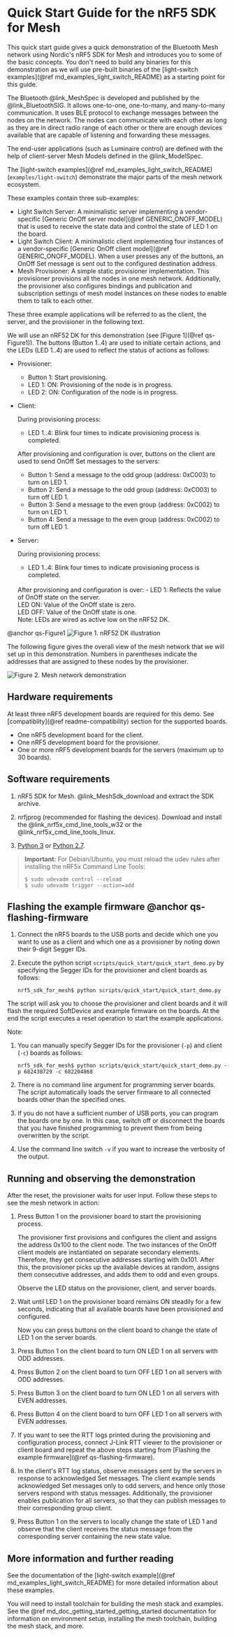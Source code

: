 # Quick Start Guide for the nRF5 SDK for Mesh

This quick start guide gives a quick demonstration of the Bluetooth Mesh
network using Nordic's nRF5 SDK for Mesh and introduces you to some of the basic concepts.
You don't need to build any binaries for this demonstration as we will use pre-built binaries of the [light-switch examples](@ref md_examples_light_switch_README)
as a starting point for this guide.

The Bluetooth @link_MeshSpec is developed and published by the
@link_BluetoothSIG<!--http://www.bluetooth.org/-->. It allows one-to-one, one-to-many, and many-to-many
communication. It uses BLE protocol to exchange messages between the nodes on the network.
The nodes can communicate with each other as long as they are in direct
radio range of each other or there are enough devices available that are
capable of listening and forwarding these messages.

The end-user applications (such as Luminaire control) are defined with the help
of client-server Mesh Models defined in the @link_ModelSpec.

The [light-switch examples](@ref md_examples_light_switch_README) (`examples/light-switch`) demonstrate the major parts of
the mesh network ecosystem.

These examples contain three sub-examples:
- Light Switch Server: A minimalistic server implementing a vendor-specific
[Generic OnOff server model](@ref GENERIC_ONOFF_MODEL) that is used to
receive the state data and control the state of LED 1 on the board.
- Light Switch Client: A minimalistic client implementing four instances of a vendor-specific
[Generic OnOff client model](@ref GENERIC_ONOFF_MODEL).
When a user presses any of the buttons, an OnOff Set message is sent out to the
configured destination address.
- Mesh Provisioner: A simple static provisioner implementation. This provisioner provisions all
the nodes in one mesh network. Additionally, the provisioner also configures bindings
and publication and subscription settings of mesh model instances on these nodes
to enable them to talk to each other.

These three example applications will be referred to as the client, the server, and the provisioner
in the following text.

We will use an nRF52 DK for this demonstration (see [Figure 1](@ref qs-Figure1)). The buttons (Button 1..4) are used
to initiate certain actions, and the LEDs (LED 1..4) are used to reflect the status of actions as follows:

- Provisioner:
  - Button 1: Start provisioning.
  - LED 1: ON: Provisioning of the node is in progress.
  - LED 2: ON: Configuration of the node is in progress.

- Client:

  During provisioning process:
  - LED 1..4: Blink four times to indicate provisioning process is completed.

  After provisioning and configuration is over, buttons on the client are used to send OnOff Set
  messages to the servers:
    - Button 1: Send a message to the odd group (address: 0xC003) to turn on LED 1.
    - Button 2: Send a message to the odd group (address: 0xC003) to turn off LED 1.
    - Button 3: Send a message to the even group (address: 0xC002) to turn on LED 1.
    - Button 4: Send a message to the even group (address: 0xC002) to turn off LED 1.

- Server:

  During provisioning process:
  - LED 1..4: Blink four times to indicate provisioning process is completed.
  <br>
  After provisioning and configuration is over:
  - LED 1: Reflects the value of OnOff state on the server.
    <br>
    LED ON: Value of the OnOff state is zero.
    <br>
    LED OFF: Value of the OnOff state is one.
    <br>
    Note: LEDs are wired as active low on the nRF52 DK.


@anchor qs-Figure1
![Figure 1. nRF52 DK illustration](img/pca10040_front_v1.0.0.svg "nRF52 DK illustration")

The following figure gives the overall view of the mesh network that we will set up
in this demonstration. Numbers in parentheses indicate the addresses that are assigned
to these nodes by the provisioner.

![Figure 2. Mesh network demonstration](img/mesh-nw-demo_r02.svg "Mesh network demonstration")

## Hardware requirements
At least three nRF5 development boards are required for this demo. See [compatiblity](@ref readme-compatibility) section for the supported boards.

- One nRF5 development board for the client.
- One nRF5 development board for the provisioner.
- One or more nRF5 development boards for the servers (maximum up to 30 boards).

## Software requirements

1. nRF5 SDK for Mesh.
@link_MeshSdk_download <!-- <a href=\"http://www.nordicsemi.com/eng/Products/Bluetooth-low-energy/nRF5-SDK-for-Mesh#Downloads\">Download</a> --> and extract the SDK archive.

2. nrfjprog (recommended for flashing the devices). Download and install the
@link_nrf5x_cmd_line_tools_w32 <!-- nRF5x command line tools: http://www.nordicsemi.com/eng/nordic/Products/nRF51822/nRF5x-Command-Line-Tools-Win32/33444 -->
or the @link_nrf5x_cmd_line_tools_linux<!--nRF5x command line tools: https://www.nordicsemi.com/eng/nordic/Products/nRF51822/nRF5x-Command-Line-Tools-Linux64/51386 -->.

3. <a href="https://www.python.org/downloads/" target="_blank">Python 3</a> or <a href="https://www.python.org/downloads/" target="_blank">Python 2.7</a>.

> **Important:** For Debian/Ubuntu, you must reload the udev rules after installing the nRF5x Command Line Tools:
>
>     $ sudo udevadm control --reload
>     $ sudo udevadm trigger --action=add

## Flashing the example firmware @anchor qs-flashing-firmware

1. Connect the nRF5 boards to the USB ports and decide which one you want to use as a
client and which one as a provisioner by noting down their 9-digit Segger IDs.

2. Execute the python script `scripts/quick_start/quick_start_demo.py` by specifying the
   Segger IDs for the provisioner and client boards as follows:

       nrf5_sdk_for_mesh$ python scripts/quick_start/quick_start_demo.py

The script will ask you to choose the provisioner and client boards and it will flash
the required SoftDevice and example firmware on the boards. At the end the script executes a reset operation to
start the example applications.

Note:
  1. You can manually specify Segger IDs for the provisioner (`-p`) and client (`-c`) boards as follows:

         nrf5_sdk_for_mesh$ python scripts/quick_start/quick_start_demo.py -p 682438729 -c 682204868

  2. There is no command line argument for programming server boards. The script automatically
     loads the server firmware to all connected boards other than the specified ones.
  3. If you do not have a sufficient number of USB ports, you can program the boards one by one. In
    this case, switch off or disconnect the boards that you have finished programming to
    prevent them from being overwritten by the script.
  4. Use the command line switch `-v` if you want to increase the verbosity of the output.

## Running and observing the demonstration

After the reset, the provisioner waits for user input. Follow these steps to see the mesh network in action:

1. Press Button 1 on the provisioner board to start the provisioning process.

   The provisioner first provisions and configures the client and assigns the address 0x100 to the client
   node. The two instances of the OnOff client models are instantiated on separate secondary elements.
   Therefore, they get consecutive addresses starting with 0x101.
   After this, the provisioner picks up the available devices at random, assigns them consecutive addresses, and adds them to odd and even groups.

   Observe the LED status on the provisioner, client, and server boards.
2. Wait until LED 1 on the provisioner board remains ON steadily for a few seconds, indicating that
   all available boards have been provisioned and configured.

   Now you can press buttons on the client board to change the state of LED 1 on the server boards.
3. Press Button 1 on the client board to turn ON LED 1 on all servers with ODD addresses.
4. Press Button 2 on the client board to turn OFF LED 1 on all servers with ODD addresses.
5. Press Button 3 on the client board to turn ON LED 1 on all servers with EVEN addresses.
6. Press Button 4 on the client board to turn OFF LED 1 on all servers with EVEN addresses.

7. If you want to see the RTT logs printed during the provisioning and configuration process,
 connect J-Link RTT viewer to the provisioner or client board and repeat the above steps
 starting from [Flashing the example firmware](@ref qs-flashing-firmware).

8. In the client's RTT log status, observe messages sent by the servers in response to acknowledged
Set messages. The client example sends acknowledged Set messages only to odd servers, and hence only those
servers respond with status messages. Additionally, the provisioner enables publication for all servers,
so that they can publish messages to their corresponding group client.

9. Press Button 1 on the servers to locally change the state of LED 1 and observe that the client receives
the status message from the corresponding server containing the new state value.


## More information and further reading

See the documentation of the [light-switch example](@ref md_examples_light_switch_README) for more detailed information
about these examples.

You will need to install toolchain for building the mesh stack and examples.
See the @ref md_doc_getting_started_getting_started documentation for information on environment setup,
installing the mesh toolchain, building the mesh stack, and more.
